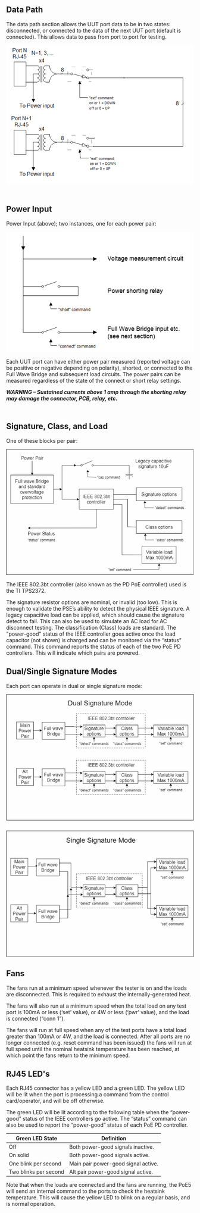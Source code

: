 Data Path
---------

The data path section allows the UUT port data to be in two states:
disconnected, or connected to the data of the next UUT port (default is
connected). This allows data to pass from port to port for testing.

![](media/fd152cf24aecbbb3b38e40c110092a09.png)

<br>Power Input
---------------

Power Input (above); two instances, one for each power pair:

![PowerInput](media/c22583bb8cf5323f0fd73b0a9e0b237c.png)

Each UUT port can have either power pair measured (reported voltage can be
positive or negative depending on polarity), shorted, or connected to the
Full Wave Bridge and subsequent load circuits. The power pairs can be
measured regardless of the state of the connect or short relay settings.

***WARNING – Sustained currents above 1 amp through the shorting relay may
damage the connector, PCB, relay, etc.***

<br>Signature, Class, and Load
------------------------------

One of these blocks per pair:

![](media/bb2c7d262054f408e488ce62efc69838.png)


The IEEE 802.3bt controller (also known as the PD PoE controller) used is
the TI TPS2372.

The signature resistor options are nominal, or invalid (too low). This is
enough to validate the PSE’s ability to detect the physical IEEE signature.
A legacy capacitive load can be applied, which should cause the signature
detect to fail. This can also be used to simulate an AC load for AC
disconnect testing. The classification (Class) loads are standard. The
"power-good" status of the IEEE controller goes active once the load
capacitor (not shown) is charged and can be monitored via the “status”
command. This command reports the status of each of the two PoE PD
controllers. This will indicate which pairs are powered.

Dual/Single Signature Modes
---------------------------

Each port can operate in dual or single signature mode:

![](media/a7fa36a7e1c284ce71231f6b976d29d5.png)


Fans
----

The fans run at a minimum speed whenever the tester is on and the loads are
disconnected. This is required to exhaust the internally-generated heat.

The fans will also run at a minimum speed when the total load on any test
port is 100mA or less (‘set’ value), or 4W or less (‘pwr’ value), and the
load is connected (“conn 1”).

The fans will run at full speed when any of the test ports have a total load
greater than 100mA or 4W, and the load is connected. After all ports are no
longer connected (e.g. reset command has been issued) the fans will run at
full speed until the nominal heatsink temperature has been reached, at which
point the fans return to the minimum speed.

RJ45 LED's
---------

Each RJ45 connector has a yellow LED and a green LED. The yellow LED will be
lit when the port is processing a command from the control card/operator,
and will be off otherwise.

The green LED will be lit according to the following table when the
“power-good” status of the IEEE controllers go active. The “status” command
can also be used to report the “power-good” status of each PoE PD
controller.

| Green LED State       | Definition                          |
|-----------------------|-------------------------------------|
| Off                   | Both power-good signals inactive.   |
| On solid              | Both power-good signals active.     |
| One blink per second  | Main pair power-good signal active. |
| Two blinks per second | Alt pair power-good signal active.  |

Note that when the loads are connected and the fans are running, the PoE5
will send an internal command to the ports to check the heatsink
temperature. This will cause the yellow LED to blink on a regular basis, and
is normal operation.

